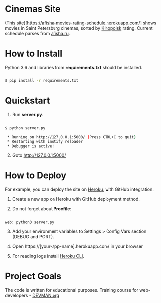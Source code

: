 # Cinemas Site

(This site)[https://afisha-movies-rating-schedule.herokuapp.com/] shows movies
in Saint Petersburg cinemas, sorted by [Kinopoisk](https://www.kinopoisk.ru/)
rating. Current schedule parses from [afisha.ru](https://www.afisha.ru/spb/schedule_cinema/?view=list).


# How to Install

Python 3.6 and libraries from **requirements.txt** should be installed.

```bash

$ pip install -r requirements.txt
```


# Quickstart

1. Run **server.py**.

```bash

$ python server.py

 * Running on http://127.0.0.1:5000/ (Press CTRL+C to quit)
 * Restarting with inotify reloader
 * Debugger is active!

```

2. Goto [http://127.0.0.1:5000/ ](http://127.0.0.1:5000/ )


# How to Deploy

For example, you can deploy the site on [Heroku](https://heroku.com), with
GitHub integration.

1. Create a new app on Heroku with GitHub deployment method.

2. Do not forget about **Procfile**:

```bash

web: python3 server.py

```

3. Add your environment variables to Settings > Config Vars section (DEBUG and PORT).

4. Open https://[your-app-name].herokuapp.com/ in your browser

5. For reading logs install [Heroku CLI](https://devcenter.heroku.com/articles/heroku-cli#download-and-install).


# Project Goals

The code is written for educational purposes. Training course for web-developers - [DEVMAN.org](https://devman.org)
